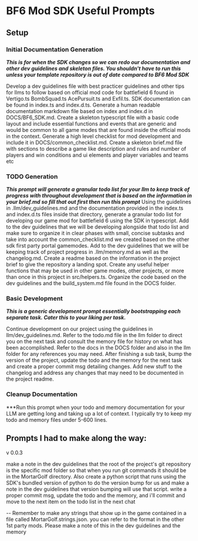 # BF6 Mod SDK Useful Prompts

## Setup

### Initial Documentation Generation
***This is for when the SDK changes so we can redo our documentation and other dev guidelines and skeleton files. You shouldn't have to run this unless your template repository is out of date compared to BF6 Mod SDK***

Develop a dev guidelines file with best practicer guidelines and other tips for llms to follow based on official mod code for battlefield 6 found in Vertigo.ts BombSquad.ts AcePursuit.ts and Exfil.ts. SDK documentation can be found in index.ts and index.d.ts. Generate a human readable documentation markdown file based on index and index.d in DOCS/BF6_SDK.md. Create a skeleton typescript file with a basic code layout and include essential functions and events that are generic and would be common to all game modes that are found inside the official mods in the context. Generate a high level checklist for mod development and include it in DOCS/common_checklist.md. Create a skeleton brief.md file with sections to describe a game like description and rules and number of players and win conditions and ui elements and player variables and teams etc

### TODO Generation
***This prompt will generate a granular todo list for your llm to keep track of progress with throughout development that is based on the information in your brief.md so fill that out first then run this prompt***
Using the guidelines in .llm/dev_guidelines.md and the documentation provided in the index.ts and index.d.ts files inside that directory, generate a granular todo list for developing our game mod for battlefield 6 using the SDK in typescript. Add to the dev guidelines that we will be developing alongside that todo list and make sure to organize it in clear phases with small, concise subtasks and take into account the common_checklist.md we created based on the other sdk first party portal gamemodes. Add to the dev guidelines that we will be keeping track of project progress in .llm/memory.md as well as the changelog.md. Create a readme based on the information in the project brief to give the repository a landing spot. Create any useful helper functions that may be used in other game modes, other projects, or more than once in this project in src/helpers.ts. Organize the code based on the dev guidelines and the build_system.md file found in the DOCS folder.

### Basic Development
***This is a generic development prompt essentially bootstrapping each separate task. Cater this to your liking per task.***

Continue development on our project using the guidelines in llm/dev_guidelines.md. Refer to the todo.md file in the llm folder to direct you on the next task and consult the memory file for history on what has been accomplished. Refer to the docs in the DOCS folder and also in the llm folder for any references you may need. After finishing a sub task, bump the version of the project, update the todo and the memory for the next task and create a proper commit msg detailing changes. Add new stuff to the changelog and address any changes that may need to be documented in the project readme.


### Cleanup Documentation
***Run this prompt when your todo and memory documentation for your LLM are getting long and taking up a lot of context. I typically try to keep my todo and memory files under 5-600 lines.

## Prompts I had to make along the way:
v 0.0.3

make a note in the dev guidelines that the root of the project's git repository is the specific mod folder so that when you run git commands it should be in the MortarGolf directory. Also create a python script that runs using the SDK's bundled version of python to do the version bump for us and make a note in the dev guidelines that version bumping will use that script. write a proper commit msg, update the todo and the memory, and i'll commit and move to the next item on the todo list in the next chat


--
Remember to make any strings that show up in the game contained in a file called MortarGolf.strings.json. you can refer to the format in the other 1st party mods. Please make a note of this in the dev guidelines and the memory